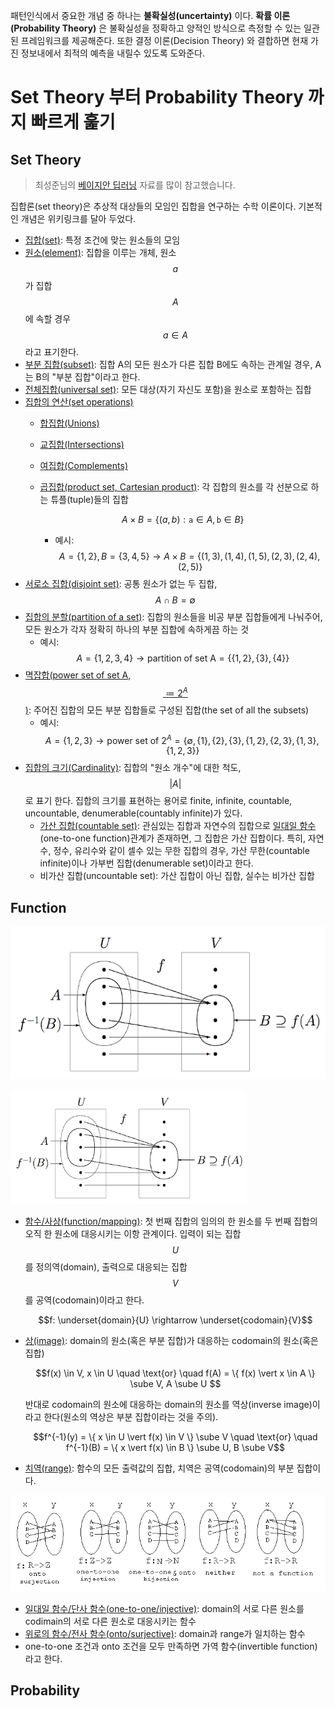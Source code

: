 패턴인식에서 중요한 개념 중 하나는 **불확실성(uncertainty)** 이다. **확률 이론(Probability Theory)** 은 불확실성을 정확하고 양적인 방식으로 측정할 수 있는 일관된 프레임워크를 제공해준다. 또한 결정 이론(Decision Theory) 와 결합하면 현재 가진 정보내에서 최적의 예측을 내릴수 있도록 도와준다.

# Set Theory 부터 Probability Theory 까지 빠르게 훑기

## Set Theory

> 최성준님의 [베이지안 딥러닝](https://www.edwith.org/bayesiandeeplearning/) 자료를 많이 참고했습니다.

집합론(set theory)은 추상적 대상들의 모임인 집합을 연구하는 수학 이론이다. 기본적인 개념은 위키링크를 달아 두었다.

* [집합(set)](https://ko.wikipedia.org/wiki/집합): 특정 조건에 맞는 원소들의 모임
* [원소(element)](https://ko.wikipedia.org/wiki/원소_\(수학\) ): 집합을 이루는 개체, 원소 $$a$$가 집합 $$A$$에 속할 경우 $$a \in A$$라고 표기한다.
* [부분 집합(subset)](https://ko.wikipedia.org/wiki/부분집합): 집합 A의 모든 원소가 다른 집합 B에도 속하는 관계일 경우, A는 B의 "부분 집합"이라고 한다.
* [전체집합(universal set)](https://ko.wikipedia.org/wiki/전체집합): 모든 대상(자기 자신도 포함)을 원소로 포함하는 집합
* [집합의 연산(set operations)](https://en.wikipedia.org/wiki/Set_\(mathematics\)#Basic_operations) 
    * [합집합(Unions)](https://ko.wikipedia.org/wiki/합집합)
    * [교집합(Intersections)](https://ko.wikipedia.org/wiki/교집합)
    * [여집합(Complements)](https://ko.wikipedia.org/wiki/여집합)
    * [곱집합(product set, Cartesian product)](https://ko.wikipedia.org/wiki/곱집합): 각 집합의 원소를 각 선분으로 하는 튜플(tuple)들의 집합 
        
        $$ A \times B = \{ (a, b): \mathtt{a} \in A, \mathtt{b} \in B\}$$
        
        * 예시: $$A = \{ 1, 2 \}, B = \{ 3, 4, 5 \} \rightarrow A \times B = \{ (1,3), (1,4), (1,5), (2,3), (2,4), (2,5) \}$$
* [서로소 집합(disjoint set)](https://ko.wikipedia.org/wiki/서로소_집합): 공통 원소가 없는 두 집합, $$A \cap B = \emptyset $$
* [집합의 분할(partition of a set)](https://ko.wikipedia.org/wiki/집합의_분할): 집합의 원소들을 비공 부분 집합들에게 나눠주어, 모든 원소가 각자 정확히 하나의 부분 집합에 속하게끔 하는 것
    * 예시: $$A = \{ 1, 2, 3, 4 \} \rightarrow \text{partition of set A} = \{ \{1, 2\}, \{3\}, \{4\} \}$$
* [멱잡합(power set of set A, $$\coloneqq 2^A$$)](https://ko.wikipedia.org/wiki/멱집합): 주어진 집합의 모든 부분 집합들로 구성된 집합(the set of all the subsets)
    * 예시: $$A = \{ 1, 2, 3 \} \rightarrow \text{power set of 2}^A = \{ \emptyset, \{1\},\{2\},\{3\},\{1,2\},\{2,3\},\{1,3\},\{1,2,3\} \} $$
* [집합의 크기(Cardinality)](https://ko.wikipedia.org/wiki/집합의_크기): 집합의 "원소 개수"에 대한 척도, $$\vert A \vert $$로 표기 한다. 집합의 크기를 표현하는 용어로 finite, infinite, countable, uncountable, denumerable(countably infinite)가 있다.
    * [가산 집합(countable set)](https://ko.wikipedia.org/wiki/가산_집합): 관심있는 집합과 자연수의 집합으로 [일대일 함수](https://ko.wikipedia.org/wiki/단사_함수)(one-to-one function)관계가 존재하면, 그 집합은 가산 집합이다. 특히, 자연수, 정수, 유리수와 같이 셀수 있는 무한 집합의 경우, 가산 무한(countable infinite)이나 가부번 집합(denumerable set)이라고 한다.
    * 비가산 집합(uncountable set): 가산 집합이 아닌 집합, 실수는 비가산 집합

## Function

![1.2.1](/figs/chapter-2/1.2.1-function.png)

<img src="/figs/chapter-2/1.2.1-function.png" desc="1.2.1" width="75%" >

* [함수/사상(function/mapping)](https://ko.wikipedia.org/wiki/함수): 첫 번째 집합의 임의의 한 원소를 두 번째 집합의 오직 한 원소에 대응시키는 이항 관계이다. 입력이 되는 집합 $$U$$를 정의역(domain), 출력으로 대응되는 집합 $$V$$를 공역(codomain)이라고 한다. 
    
    $$f: \underset{domain}{U} \rightarrow \underset{codomain}{V}$$

* [상(image)](https://ko.wikipedia.org/wiki/상_\(수학\)): domain의 원소(혹은 부분 집합)가 대응하는 codomain의 원소(혹은 집합) 
    
    $$f(x) \in V, x \in U \quad \text{or} \quad f(A) = \{ f(x) \vert x \in A \} \sube V, A \sube U $$

    반대로 codomain의 원소에 대응하는 domain의 원소를 역상(inverse image)이라고 한다(원소의 역상은 부분 집합이라는 것을 주의).

    $$f^{-1}(y) = \{ x \in U \vert f(x) \in V \} \sube V \quad \text{or} \quad f^{-1}(B) = \{ x \vert f(x) \in B \} \sube U, B \sube V$$
* [치역(range)](https://ko.wikipedia.org/wiki/치역): 함수의 모든 출력값의 집합, 치역은 공역(codomain)의 부분 집합이다.

![1.2.2](/figs/chapter-2/1.2.2-invertible.png)

* [일대일 함수/단사 함수(one-to-one/injective)](https://ko.wikipedia.org/wiki/단사_함수): domain의 서로 다른 원소를 codimain의 서로 다른 원소로 대응시키는 함수
* [위로의 함수/전사 함수(onto/surjective)](https://ko.wikipedia.org/wiki/전사_함수): domain과 range가 일치하는 함수
* one-to-one 조건과 onto 조건을 모두 만족하면 가역 함수(invertible function)라고 한다.

## Probability


